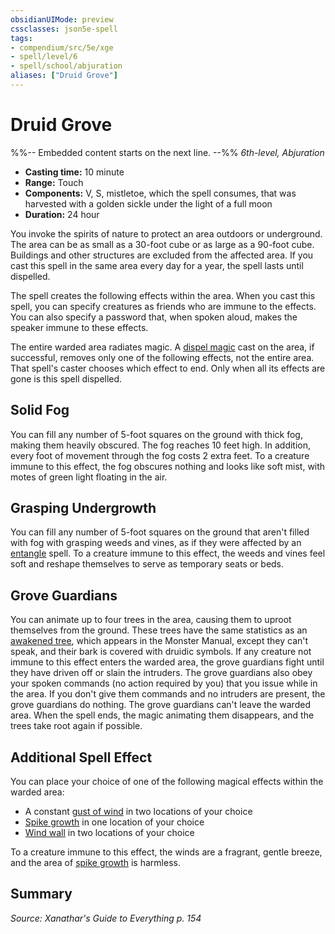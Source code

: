 ```yaml
---
obsidianUIMode: preview
cssclasses: json5e-spell
tags:
- compendium/src/5e/xge
- spell/level/6
- spell/school/abjuration
aliases: ["Druid Grove"]
---
```

# Druid Grove
%%-- Embedded content starts on the next line. --%%
*6th-level, Abjuration*  

- **Casting time:** 10 minute
- **Range:** Touch
- **Components:** V, S, mistletoe, which the spell consumes, that was harvested with a golden sickle under the light of a full moon
- **Duration:** 24 hour

You invoke the spirits of nature to protect an area outdoors or underground. The area can be as small as a 30-foot cube or as large as a 90-foot cube. Buildings and other structures are excluded from the affected area. If you cast this spell in the same area every day for a year, the spell lasts until dispelled.

The spell creates the following effects within the area. When you cast this spell, you can specify creatures as friends who are immune to the effects. You can also specify a password that, when spoken aloud, makes the speaker immune to these effects.

The entire warded area radiates magic. A [dispel magic](Mechanics/spells/dispel-magic.md) cast on the area, if successful, removes only one of the following effects, not the entire area. That spell's caster chooses which effect to end. Only when all its effects are gone is this spell dispelled.

## Solid Fog

You can fill any number of 5-foot squares on the ground with thick fog, making them heavily obscured. The fog reaches 10 feet high. In addition, every foot of movement through the fog costs 2 extra feet. To a creature immune to this effect, the fog obscures nothing and looks like soft mist, with motes of green light floating in the air.

## Grasping Undergrowth

You can fill any number of 5-foot squares on the ground that aren't filled with fog with grasping weeds and vines, as if they were affected by an [entangle](Mechanics/spells/entangle.md) spell. To a creature immune to this effect, the weeds and vines feel soft and reshape themselves to serve as temporary seats or beds.

## Grove Guardians

You can animate up to four trees in the area, causing them to uproot themselves from the ground. These trees have the same statistics as an [awakened tree](Mechanics/bestiary/plant/awakened-tree.md), which appears in the Monster Manual, except they can't speak, and their bark is covered with druidic symbols. If any creature not immune to this effect enters the warded area, the grove guardians fight until they have driven off or slain the intruders. The grove guardians also obey your spoken commands (no action required by you) that you issue while in the area. If you don't give them commands and no intruders are present, the grove guardians do nothing. The grove guardians can't leave the warded area. When the spell ends, the magic animating them disappears, and the trees take root again if possible.

## Additional Spell Effect

You can place your choice of one of the following magical effects within the warded area:

- A constant [gust of wind](Mechanics/spells/gust-of-wind.md) in two locations of your choice  
- [Spike growth](Mechanics/spells/spike-growth.md) in one location of your choice  
- [Wind wall](Mechanics/spells/wind-wall.md) in two locations of your choice  

To a creature immune to this effect, the winds are a fragrant, gentle breeze, and the area of [spike growth](Mechanics/spells/spike-growth.md) is harmless.

## Summary

*Source: Xanathar's Guide to Everything p. 154*